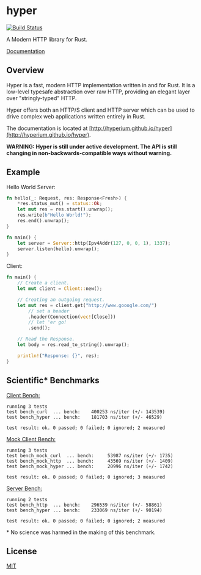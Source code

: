 # hyper

[![Build Status](https://travis-ci.org/hyperium/hyper.svg?branch=master)](https://travis-ci.org/hyperium/hyper)

A Modern HTTP library for Rust.

[Documentation](http://hyperium.github.io/hyper)

## Overview

Hyper is a fast, modern HTTP implementation written in and for Rust. It
is a low-level typesafe abstraction over raw HTTP, providing an elegant
layer over "stringly-typed" HTTP.

Hyper offers both an HTTP/S client and HTTP server which can be used to drive
complex web applications written entirely in Rust.

The documentation is located at [http://hyperium.github.io/hyper](http://hyperium.github.io/hyper).

__WARNING: Hyper is still under active development. The API is still changing
in non-backwards-compatible ways without warning.__

## Example

Hello World Server:

```rust
fn hello(_: Request, res: Response<Fresh>) {
    *res.status_mut() = status::Ok;
    let mut res = res.start().unwrap();
    res.write(b"Hello World!");
    res.end().unwrap();
}

fn main() {
    let server = Server::http(Ipv4Addr(127, 0, 0, 1), 1337);
    server.listen(hello).unwrap();
}
```

Client:

```rust
fn main() {
    // Create a client.
    let mut client = Client::new();

    // Creating an outgoing request.
    let mut res = client.get("http://www.gooogle.com/")
        // set a header
        .header(Connection(vec![Close]))
        // let 'er go!
        .send();

    // Read the Response.
    let body = res.read_to_string().unwrap();

    println!("Response: {}", res);
}
```

## Scientific\* Benchmarks

[Client Bench:](./benches/client.rs)

```
running 3 tests
test bench_curl  ... bench:    400253 ns/iter (+/- 143539)
test bench_hyper ... bench:    181703 ns/iter (+/- 46529)

test result: ok. 0 passed; 0 failed; 0 ignored; 2 measured
```

[Mock Client Bench:](./benches/client_mock_tcp.rs)

```
running 3 tests
test bench_mock_curl  ... bench:     53987 ns/iter (+/- 1735)
test bench_mock_http  ... bench:     43569 ns/iter (+/- 1409)
test bench_mock_hyper ... bench:     20996 ns/iter (+/- 1742)

test result: ok. 0 passed; 0 failed; 0 ignored; 3 measured
```


[Server Bench:](./benches/server.rs)

```
running 2 tests
test bench_http  ... bench:    296539 ns/iter (+/- 58861)
test bench_hyper ... bench:    233069 ns/iter (+/- 90194)

test result: ok. 0 passed; 0 failed; 0 ignored; 2 measured
```

\* No science was harmed in the making of this benchmark.

## License

[MIT](./LICENSE)

